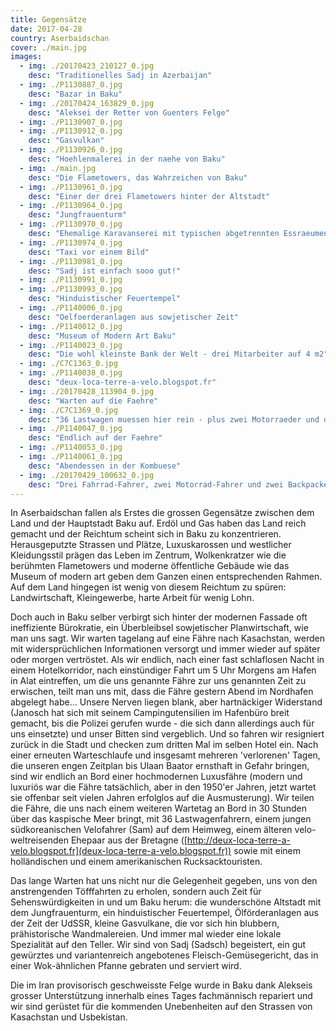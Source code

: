 ```yaml
---
title: Gegensätze
date: 2017-04-28
country: Aserbaidschan
cover: ./main.jpg
images:
  - img: ./20170423_210127_0.jpg
    desc: "Traditionelles Sadj in Azerbaijan"
  - img: ./P1130887_0.jpg
    desc: "Bazar in Baku"
  - img: ./20170424_163829_0.jpg
    desc: "Aleksei der Retter von Guenters Felge"
  - img: ./P1130907_0.jpg
  - img: ./P1130912_0.jpg
    desc: "Gasvulkan"
  - img: ./P1130926_0.jpg
    desc: "Hoehlenmalerei in der naehe von Baku"
  - img: ./main.jpg
    desc: "Die Flametowers, das Wahrzeichen von Baku"
  - img: ./P1130961_0.jpg
    desc: "Einer der drei Flametowers hinter der Altstadt"
  - img: ./P1130964_0.jpg
    desc: "Jungfrauenturm"
  - img: ./P1130970_0.jpg
    desc: "Ehemalige Karavanserei mit typischen abgetrennten Essraeumen"
  - img: ./P1130974_0.jpg
    desc: "Taxi vor einem Bild"
  - img: ./P1130981_0.jpg
    desc: "Sadj ist einfach sooo gut!"
  - img: ./P1130991_0.jpg
  - img: ./P1130993_0.jpg
    desc: "Hinduistischer Feuertempel"
  - img: ./P1140006_0.jpg
    desc: "Oelfoerderanlagen aus sowjetischer Zeit"
  - img: ./P1140012_0.jpg
    desc: "Museum of Modern Art Baku"
  - img: ./P1140023_0.jpg
    desc: "Die wohl kleinste Bank der Welt - drei Mitarbeiter auf 4 m2"
  - img: ./C7C1363_0.jpg
  - img: ./P1140038_0.jpg
    desc: "deux-loca-terre-a-velo.blogspot.fr"
  - img: ./20170428_113904_0.jpg
    desc: "Warten auf die Faehre"
  - img: ./C7C1369_0.jpg
    desc: "36 Lastwagen muessen hier rein - plus zwei Motorraeder und drei Velos"
  - img: ./P1140047_0.jpg
    desc: "Endlich auf der Faehre"
  - img: ./P1140053_0.jpg
  - img: ./P1140061_0.jpg
    desc: "Abendessen in der Kombuese"
  - img: ./20170429_100632_0.jpg
    desc: "Drei Fahrrad-Fahrer, zwei Motorrad-Fahrer und zwei Backpacker"
---
```


In Aserbaidschan fallen als Erstes die grossen Gegensätze zwischen dem Land und der Hauptstadt Baku auf. Erdöl und Gas haben das Land reich gemacht und der Reichtum scheint sich in Baku zu konzentrieren. Herausgeputzte Strassen und Plätze, Luxuskarossen und westlicher Kleidungsstil prägen das Leben im Zentrum, Wolkenkratzer wie die berühmten Flametowers und moderne öffentliche Gebäude wie das Museum of modern art geben dem Ganzen einen entsprechenden Rahmen. Auf dem Land hingegen ist wenig von diesem Reichtum zu spüren: Landwirtschaft, Kleingewerbe, harte Arbeit für wenig Lohn.

Doch auch in Baku selber verbirgt sich hinter der modernen Fassade oft ineffiziente Bürokratie, ein Überbleibsel sowjetischer Planwirtschaft, wie man uns sagt. Wir warten tagelang auf eine Fähre nach Kasachstan, werden mit widersprüchlichen Informationen versorgt und immer wieder auf später oder morgen vertröstet. Als wir endlich, nach einer fast schlaflosen Nacht in einem Hotelkorridor, nach einstündiger Fahrt um 5 Uhr Morgens am Hafen in Alat eintreffen, um die uns genannte Fähre zur uns genannten Zeit zu erwischen, teilt man uns mit, dass die Fähre gestern Abend im Nordhafen abgelegt habe... Unsere Nerven liegen blank, aber hartnäckiger Widerstand (Janosch hat sich mit seinem Campingutensilien im Hafenbüro breit gemacht, bis die Polizei gerufen wurde - die sich dann allerdings auch für uns einsetzte) und unser Bitten sind vergeblich. Und so fahren wir resigniert zurück in die Stadt und checken zum dritten Mal im selben Hotel ein. Nach einer erneuten Warteschlaufe und insgesamt mehreren 'verlorenen' Tagen, die unseren engen Zeitplan bis Ulaan Baator ernsthaft in Gefahr bringen, sind wir endlich an Bord einer hochmodernen Luxusfähre (modern und luxuriös war die Fähre tatsächlich, aber in den 1950'er Jahren, jetzt wartet sie offenbar seit vielen Jahren erfolglos auf die Ausmusterung). Wir teilen die Fähre, die uns nach einem weiteren Wartetag an Bord in 30 Stunden über das kaspische Meer bringt, mit 36 Lastwagenfahrern, einem jungen südkoreanischen Velofahrer (Sam) auf dem Heimweg, einem älteren velo-weltreisenden Ehepaar aus der Bretagne ([http://deux-loca-terre-a-velo.blogspot.fr](deux-loca-terre-a-velo.blogspot.fr)) sowie mit einem holländischen und einem amerikanischen Rucksacktouristen.

Das lange Warten hat uns nicht nur die Gelegenheit gegeben, uns von den anstrengenden Töfffahrten zu erholen, sondern auch Zeit für Sehenswürdigkeiten in und um Baku herum: die wunderschöne Altstadt mit dem Jungfrauenturm, ein hinduistischer Feuertempel, Ölförderanlagen aus der Zeit der UdSSR, kleine Gasvulkane, die vor sich hin blubbern, prähistorische Wandmalereien. Und immer mal wieder eine lokale Spezialität auf den Teller. Wir sind von Sadj (Sadsch) begeistert, ein gut gewürztes und variantenreich angebotenes Fleisch-Gemüsegericht, das in einer Wok-ähnlichen Pfanne gebraten und serviert wird.

Die im Iran provisorisch geschweisste Felge wurde in Baku dank Alekseis grosser Unterstützung innerhalb eines Tages fachmännisch repariert und wir sind gerüstet für die kommenden Unebenheiten auf den Strassen von Kasachstan und Usbekistan.
